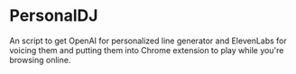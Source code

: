 # PersonalDJ
An script to get OpenAI for personalized line generator and ElevenLabs for voicing them and putting them into Chrome extension to play while you're browsing online.
